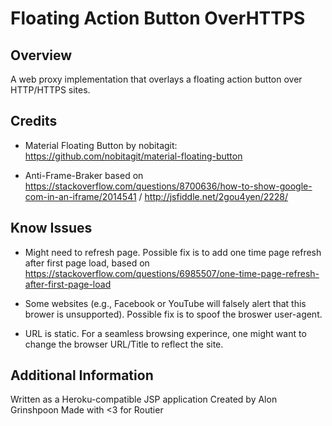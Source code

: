 #  Floating Action Button OverHTTPS

## Overview
A web proxy implementation that overlays a floating action button over HTTP/HTTPS sites.

## Credits

* Material Floating Button by nobitagit: https://github.com/nobitagit/material-floating-button

* Anti-Frame-Braker based on https://stackoverflow.com/questions/8700636/how-to-show-google-com-in-an-iframe/2014541 / http://jsfiddle.net/2gou4yen/2228/

## Know Issues

* Might need to refresh page. Possible fix is to add one time page refresh after first page load, based on https://stackoverflow.com/questions/6985507/one-time-page-refresh-after-first-page-load

* Some websites (e.g., Facebook or YouTube will falsely alert that this brower is unsupported). Possible fix is to spoof the broswer user-agent.

* URL is static. For a seamless browsing experince, one might want to change the browser URL/Title to reflect the site.

## Additional Information

Written as a Heroku-compatible JSP application
Created by Alon Grinshpoon
Made with <3 for Routier

